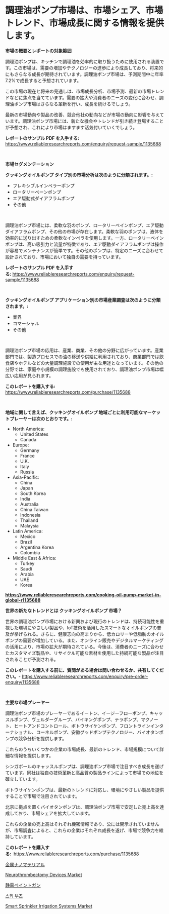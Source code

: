 <p><h1>調理油ポンプ市場は、市場シェア、市場トレンド、市場成長に関する情報を提供します。</h1></p><p><strong>市場の概要とレポートの対象範囲</strong></p>
<p><p>調理油ポンプは、キッチンで調理油を効率的に取り扱うために使用される装置です。この市場は、需要の増加やテクノロジーの進歩により成長しており、将来的にもさらなる成長が期待されています。調理油ポンプ市場は、予測期間中に年率7.2%で成長すると予想されています。</p><p>この市場の現在と将来の見通しは、市場成長分析、市場予測、最新の市場トレンドなどに焦点を当てています。需要の拡大や消費者のニーズの変化に合わせ、調理油ポンプ市場はさらなる革新を行い、成長を続けるでしょう。</p><p>最新の市場動向や製品の改善、競合他社の動向などが市場の動向に影響を与えています。調理油ポンプ市場には、新たな機会やトレンドが引き続き登場することが予想され、これにより市場はますます活気付いていくでしょう。</p></p>
<p><strong>レポートのサンプル PDF を入手する:</strong> <a href="https://www.reliableresearchreports.com/enquiry/request-sample/1135688">https://www.reliableresearchreports.com/enquiry/request-sample/1135688</a></p>
<p>&nbsp;</p>
<p><strong>市場セグメンテーション</strong></p>
<p><strong>クッキングオイルポンプ タイプ別の市場分析は次のように分類されます。:</strong></p>
<p><ul><li>フレキシブルインペラーポンプ</li><li>ロータリーベーンポンプ</li><li>エア駆動式ダイアフラムポンプ</li><li>その他</li></ul></p>
<p>&nbsp;</p>
<p><p>調理油ポンプ市場には、柔軟な羽のポンプ、ロータリーベインポンプ、エア駆動ダイアフラムポンプ、その他の市場が存在します。柔軟な羽のポンプは、液体を効率的に送り出すための柔軟なインペラを使用します。一方、ロータリーベインポンプは、高い吸引力と流量が特徴であり、エア駆動ダイアフラムポンプは操作が容易でメンテナンスが簡単です。その他のポンプは、特定のニーズに合わせて設計されており、市場において独自の需要を持っています。</p></p>
<p><strong>レポートのサンプル PDF を入手する:</strong>&nbsp;<a href="https://www.reliableresearchreports.com/enquiry/request-sample/1135688">https://www.reliableresearchreports.com/enquiry/request-sample/1135688</a></p>
<p>&nbsp;</p>
<p><strong> クッキングオイルポンプ アプリケーション別の市場産業調査は次のように分類されます。:</strong></p>
<p><ul><li>業界</li><li>コマーシャル</li><li>その他</li></ul></p>
<p>&nbsp;</p>
<p><p>調理油ポンプ市場の応用は、産業、商業、その他の分野に広がっています。産業部門では、製造プロセスでの油の移送や供給に利用されており、商業部門では飲食店やホテルなどの大量調理施設での使用が主な用途となっています。その他の分野では、家庭や小規模の調理施設でも使用されており、調理油ポンプ市場は幅広い応用が見られます。</p></p>
<p><strong>このレポートを購入する:</strong>&nbsp; <a href="https://www.reliableresearchreports.com/purchase/1135688">https://www.reliableresearchreports.com/purchase/1135688</a></p>
<p>&nbsp;</p>
<p><strong>地域に関して言えば、クッキングオイルポンプ 地域ごとに利用可能なマーケットプレーヤーは次のとおりです。:</strong></p>
<p><ul>
    <li>
        North America:
        <ul>
            <li>United States</li>
            <li>Canada</li>
        </ul>
    </li>
    <li>
        Europe:
        <ul>
            <li>Germany</li>
            <li>France</li>
            <li>U.K.</li>
            <li>Italy</li>
            <li>Russia</li>
        </ul>
    </li>
    <li>
        Asia-Pacific:
        <ul>
            <li>China</li>
            <li>Japan</li>
            <li>South Korea</li>
            <li>India</li>
            <li>Australia</li>
            <li>China Taiwan</li>
            <li>Indonesia</li>
            <li>Thailand</li>
            <li>Malaysia</li>
        </ul>
    </li>
    <li>
        Latin America:
        <ul>
            <li>Mexico</li>
            <li>Brazil</li>
            <li>Argentina Korea</li>
            <li>Colombia</li>
        </ul>
    </li>
    <li>
        Middle East & Africa:
        <ul>
            <li>Turkey</li>
            <li>Saudi</li>
            <li>Arabia</li>
            <li>UAE</li>
            <li>Korea</li>
        </ul>
    </li>
    </ul></p>
<p><strong><a href="https://www.reliableresearchreports.com/cooking-oil-pump-market-in-global-r1135688">https://www.reliableresearchreports.com/cooking-oil-pump-market-in-global-r1135688</a></strong>&nbsp;</p>
<p><strong>世界の新たなトレンドとは クッキングオイルポンプ 市場？</strong></p>
<p><p>世界の調理油ポンプ市場における新興および現行のトレンドは、持続可能性を重視した環境にやさしい製品や、IoT技術を活用したスマートなオイルポンプの普及が挙げられる。さらに、健康志向の高まりから、低カロリーや低脂肪のオイルポンプの需要が増加している。また、オンライン販売やデジタルマーケティングの活用により、市場の拡大が期待されている。今後は、消費者のニーズに合わせたカスタマイズ製品や、リサイクル可能な素材を使用した持続可能な製品が注目されることが予測される。</p></p>
<p><strong>このレポートを購入する前に、質問がある場合は問い合わせるか、共有してください。</strong>- <a href="https://www.reliableresearchreports.com/enquiry/pre-order-enquiry/1135688">https://www.reliableresearchreports.com/enquiry/pre-order-enquiry/1135688</a></p>
<p>&nbsp;</p>
<p><strong>主要な市場プレーヤー</strong></p>
<p><p>調理油ポンプ市場のプレーヤーであるイートン、イージーフローポンプ、キャッスルポンプ、ヴェルダーグループ、バイキングポンプ、テラポンプ、マクノート、ヒートアンドコントロール、ボトウサイケンポンプ、フロントラインインターナショナル、コーネルポンプ、安徽グッドポンプテクノロジー、バイオタンポンプの競争分析を提供します。 </p><p>これらのうちいくつかの企業の市場成長、最新のトレンド、市場規模について詳細な情報を提供します。 </p><p>シンガポールのキャッスルポンプは、調理油ポンプ市場で注目すべき成長を遂げています。同社は独自の技術革新と高品質の製品ラインによって市場での地位を確立しています。 </p><p>ボトウサイケンポンプは、最新のトレンドに対応し、環境にやさしい製品を提供することで市場で注目されています。 </p><p>北京に拠点を置くバイオタンポンプは、調理油ポンプ市場で安定した売上高を達成しており、市場シェアを拡大しています。 </p><p>これらの企業の売上高はそれぞれ機密情報であり、公には開示されていませんが、市場調査によると、これらの企業はそれぞれ成長を遂げ、市場で競争力を維持しています。</p></p>
<p><strong>このレポートを購入する:</strong>&nbsp;&nbsp;<a href="https://www.reliableresearchreports.com/purchase/1135688">https://www.reliableresearchreports.com/purchase/1135688</a></p>
<p><p><a href="https://github.com/dzy793153605/Market-Research-Report-List-1/blob/main/268994826640.md">金属ナノマテリアル</a></p><p><a href="https://www.linkedin.com/pulse/neurothrombectomy-devices-market-research-report-provides-thorough-xly6c?trackingId=w9U5K%2B%2B1V3GWcSLq50Li3w%3D%3D">Neurothrombectomy Devices Market</a></p><p><a href="https://github.com/EthanMorar2011/Market-Research-Report-List-1/blob/main/105525026641.md">静電ペイントガン</a></p><p><a href="https://github.com/GabrielBlanda5656/Market-Research-Report-List-1/blob/main/864779824669.md">스키 부츠</a></p><p><a href="https://www.linkedin.com/pulse/smart-sprinkler-irrigation-systems-market-size-growth-segmentation-am91c?trackingId=nwovDJCG5ZVqr2iFlXUpjQ%3D%3D">Smart Sprinkler Irrigation Systems Market</a></p></p>